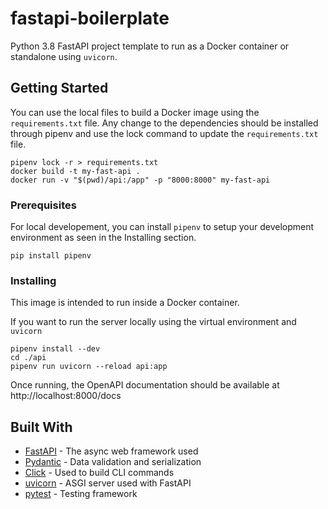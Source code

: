 # fastapi-boilerplate

Python 3.8 FastAPI project template to run as a Docker container or standalone using `uvicorn`.

## Getting Started

You can use the local files to build a Docker image using the `requirements.txt` file. Any change to the dependencies should be installed through pipenv and use the lock command to update the `requirements.txt` file.

```
pipenv lock -r > requirements.txt
docker build -t my-fast-api .
docker run -v "$(pwd)/api:/app" -p "8000:8000" my-fast-api
```

### Prerequisites

For local developement, you can install `pipenv` to setup your development environment as seen in the Installing section.

```
pip install pipenv
```

### Installing

This image is intended to run inside a Docker container.


If you want to run the server locally using the virtual environment and `uvicorn`

```
pipenv install --dev
cd ./api
pipenv run uvicorn --reload api:app
```

Once running, the OpenAPI documentation should be available at http://localhost:8000/docs


## Built With

* [FastAPI](https://fastapi.tiangolo.com/) - The async web framework used
* [Pydantic](https://pydantic-docs.helpmanual.io/) - Data validation and serialization
* [Click](https://click.palletsprojects.com/en/7.x/) - Used to build CLI commands
* [uvicorn](https://www.uvicorn.org/#quickstart) - ASGI server used with FastAPI
* [pytest](https://docs.pytest.org/en/stable/index.html) - Testing framework

